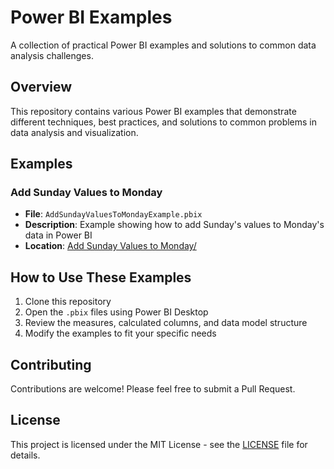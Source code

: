---
---

# Power BI Examples

A collection of practical Power BI examples and solutions to common data analysis challenges.

## Overview

This repository contains various Power BI examples that demonstrate different techniques, best practices, and solutions to common problems in data analysis and visualization.

## Examples

### Add Sunday Values to Monday
- **File**: `AddSundayValuesToMondayExample.pbix`
- **Description**: Example showing how to add Sunday's values to Monday's data in Power BI
- **Location**: [Add Sunday Values to Monday/](Add%20Sunday%20Values%20to%20Monday/)

## How to Use These Examples

1. Clone this repository
2. Open the `.pbix` files using Power BI Desktop
3. Review the measures, calculated columns, and data model structure
4. Modify the examples to fit your specific needs

## Contributing

Contributions are welcome! Please feel free to submit a Pull Request.

## License

This project is licensed under the MIT License - see the [LICENSE](LICENSE) file for details.

